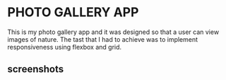 # PHOTO GALLERY APP

This is my photo gallery app and it was designed so that a user can view images of nature. The tast that I had to achieve was to implement responsiveness using flexbox and grid.

## screenshots
